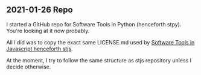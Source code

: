 ## 2021-01-26 Repo

I started a GitHub repo for Software Tools in Python (henceforth stpy). You're looking at it now probably. 

All I did was to copy the exact same LICENSE.md used by [Software Tools in Javascript henceforth stjs](https://github.com/software-tools-in-javascript/stjs/blob/master/LICENSE.md).

At the moment, I try to follow the same structure as stjs repository unless I decide otherwise.
